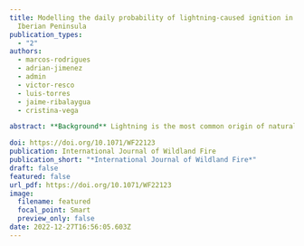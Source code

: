 ```yaml
---
title: Modelling the daily probability of lightning-caused ignition in the
  Iberian Peninsula
publication_types:
  - "2"
authors:
  - marcos-rodrigues
  - adrian-jimenez
  - admin
  - victor-resco
  - luis-torres
  - jaime-ribalaygua
  - cristina-vega

abstract: **Background** Lightning is the most common origin of natural fires, being strongly linked to specific synoptic conditions associated with atmospheric instability, such as dry thunderstorms; dry fuels are required for ignition to take place and for subsequent propagation. **Aims** The aim was to predict the daily probability of ignition by exploiting a large dataset of lightning and fire data to anticipate ignition over the entire Iberian Peninsula. **Methods** We trained and tested a machine learning model using lightning strikes (>17 million) in the period 2009–2015. For each lightning strike, we extracted information relating to fuel condition, structural features of vegetation, topography, and the specific characteristics of the strikes (polarity, intensity and flash density). **Key results** Naturally triggered ignitions are typically initiated at higher elevations (above 1000 m above sea level) under conditions of low dead fuel moisture (<10–13%) and moderate live moisture content (Drought Code > 300). Negative-polarity lightning strikes (−10 kA) appear to trigger fires more frequently. **Conclusions and implications** Our approach was able to provide ignition forecasts at multiple temporal and spatial scales, thus enhancing forest fire risk assessment systems.

doi: https://doi.org/10.1071/WF22123
publication: International Journal of Wildland Fire
publication_short: "*International Journal of Wildland Fire*"
draft: false
featured: false
url_pdf: https://doi.org/10.1071/WF22123
image:
  filename: featured
  focal_point: Smart
  preview_only: false
date: 2022-12-27T16:56:05.603Z
---
```

